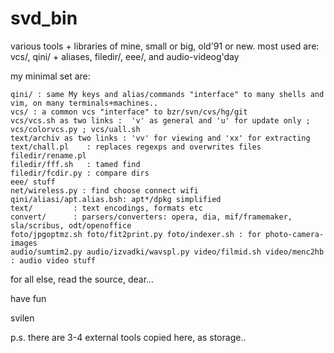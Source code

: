 svd_bin
=======

various tools + libraries of mine, small or big, old'91 or new.
most used are: vcs/, qini/ + aliases, filedir/, eee/, and audio-videog'day

my minimal set are:

    qini/ : same My keys and alias/commands "interface" to many shells and vim, on many terminals+machines..
	vcs/ : a common vcs "interface" to bzr/svn/cvs/hg/git
    vcs/vcs.sh as two links :  'v' as general and 'u' for update only ; vcs/colorvcs.py ; vcs/uall.sh
    text/archiv as two links : 'vv' for viewing and 'xx' for extracting
    text/chall.pl    : replaces regexps and overwrites files
    filedir/rename.pl
    filedir/fff.sh   : tamed find
    filedir/fcdir.py : compare dirs
    eee/ stuff 
    net/wireless.py : find choose connect wifi
    qini/aliasi/apt.alias.bsh: apt*/dpkg simplified
    text/         : text encodings, formats etc
    convert/      : parsers/converters: opera, dia, mif/framemaker, sla/scribus, odt/openoffice
    foto/jpgoptmz.sh foto/fit2print.py foto/indexer.sh : for photo-camera-images
    audio/sumtim2.py audio/izvadki/wavspl.py video/filmid.sh video/menc2hb : audio video stuff

for all else, read the source, dear...

have fun

svilen

p.s. there are 3-4 external tools copied here, as storage..
